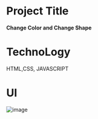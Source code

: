 # Project Title
**Change Color and Change Shape**
# TechnoLogy
HTML,CSS, JAVASCRIPT
# UI
![image](https://github.com/Animesh5106/day-10_class_assignment/assets/70014233/e1793b0c-0796-452f-a84e-bb4a7561034c)


